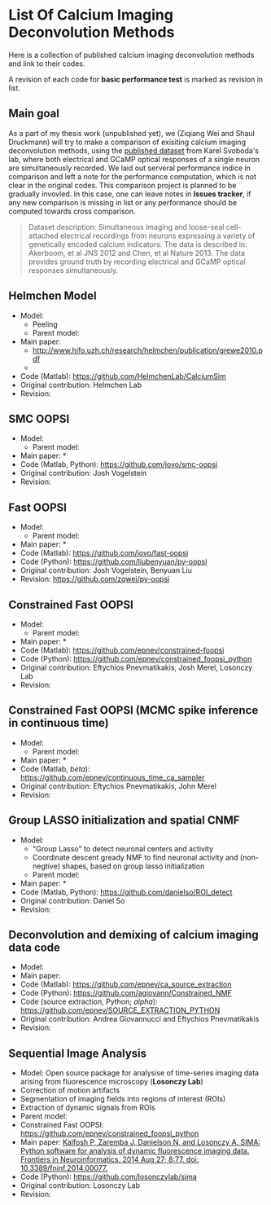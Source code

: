 # List Of Calcium Imaging Deconvolution Methods

Here is a collection of published calcium imaging deconvolution methods and link to their codes.

A revision of each code for __basic performance test__ is marked as revision in list.

## Main goal

As a part of my thesis work (unpublished yet), we (Ziqiang Wei and Shaul Druckmann) will try to make a comparison of exisiting calcium imaging deconvolution methods, using the [published dataset](http://crcns.org/data-sets/methods/cai-1) from Karel Svoboda's lab, where both electrical and GCaMP optical responses of a single neuron are simultaneously recorded. We laid out serveral performance indice in comparison and left a note for the performance computation, which is not clear in the original codes. This comparison project is planned to be gradually invovled. In this case, one can leave notes in __Issues tracker__, if any new comparison is missing in list or any performance should be computed towards cross comparison.

> Dataset description: Simultaneous imaging and loose-seal cell-attached electrical recordings from neurons expressing a variety of genetically encoded calcium indicators. The data is described in: Akerboom, et al JNS 2012 and Chen, et al Nature 2013. The data provides ground truth by recording electrical and GCaMP optical responses simultaneously.



## Helmchen Model
* Model:
  * Peeling
  * Parent model: 
* Main paper:
  * http://www.hifo.uzh.ch/research/helmchen/publication/grewe2010.pdf
  * 
* Code (Matlab): https://github.com/HelmchenLab/CalciumSim
* Original contribution: Helmchen Lab
* Revision: 

##  SMC OOPSI
* Model:
  * Parent model: 
* Main paper:
  * 
* Code (Matlab, Python): https://github.com/jovo/smc-oopsi
* Original contribution: Josh Vogelstein
* Revision: 

##  Fast OOPSI
* Model:
  * Parent model: 
* Main paper:
  * 
* Code (Matlab): https://github.com/jovo/fast-oopsi
* Code (Python): https://github.com/liubenyuan/py-oopsi
* Original contribution: Josh Vogelstein, Benyuan Liu
* Revision: https://github.com/zqwei/py-oopsi

##  Constrained Fast OOPSI
* Model:
  * Parent model: 
* Main paper:
  * 
* Code (Matlab): https://github.com/epnev/constrained-foopsi
* Code (Python): https://github.com/epnev/constrained_foopsi_python
* Original contribution: Eftychios Pnevmatikakis, Josh Merel, Losonczy Lab
* Revision:

##  Constrained Fast OOPSI (MCMC spike inference in continuous time)
* Model:
  * Parent model: 
* Main paper:
  * 
* Code (Matlab, _beta_): https://github.com/epnev/continuous_time_ca_sampler
* Original contribution: Eftychios Pnevmatikakis, John Merel
* Revision:

## Group LASSO initialization and spatial CNMF
* Model:
  * "Group Lasso" to detect neuronal centers and activity
  * Coordinate descent gready NMF to find neuronal activity and (non-negtive) shapes, based on group lasso initialization
  * Parent model: 
* Main paper:
  * 
* Code (Matlab, Python): https://github.com/danielso/ROI_detect
* Original contribution: Daniel So
* Revision:

## Deconvolution and demixing of calcium imaging data code
* Model:
* Main paper:
* Code (Matlab): https://github.com/epnev/ca_source_extraction
* Code (Python): https://github.com/agiovann/Constrained_NMF
* Code (source extraction, Python; _alpha_): https://github.com/epnev/SOURCE_EXTRACTION_PYTHON
* Original contribution: Andrea Giovannucci and Eftychios Pnevmatikakis
* Revision:

## Sequential Image Analysis
* Model: Open source package for analysise of time-series imaging data arising from fluorescence microscopy (__Losonczy Lab__)
 * Correction of motion artifacts
 * Segmentation of imaging fields into regions of interest (ROIs)
 * Extraction of dynamic signals from ROIs
 * Parent model:
  * Constrained Fast OOPSI: https://github.com/epnev/constrained_foopsi_python
* Main paper: [Kaifosh P, Zaremba J, Danielson N, and Losonczy A. SIMA: Python software for analysis of dynamic fluorescence imaging data. Frontiers in Neuroinformatics. 2014 Aug 27; 8:77. doi: 10.3389/fninf.2014.00077.](http://journal.frontiersin.org/article/10.3389/fninf.2014.00080/full)
* Code (Python): https://github.com/losonczylab/sima
* Original contribution: Losonczy Lab
* Revision:
